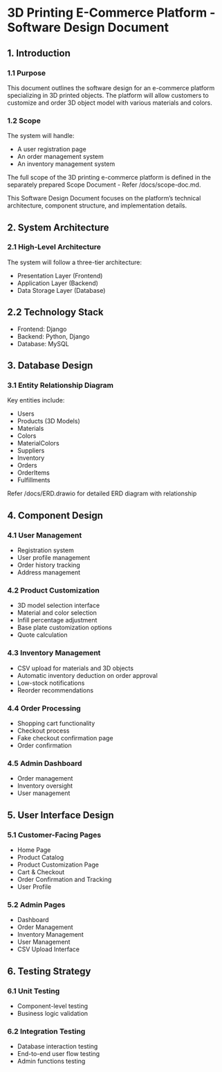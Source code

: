 # 3D Printing E-Commerce Platform - Software Design Document


## 1. Introduction

### 1.1 Purpose

This document outlines the software design for an e-commerce platform specializing in 3D printed objects. The platform will allow customers to customize and order 3D object model with various materials and colors.

### 1.2 Scope

The system will handle:

+ A user registration page
+ An order management system 
+ An inventory management system 

The full scope of the 3D printing e-commerce platform is defined in the separately prepared Scope Document - Refer /docs/scope-doc.md.

This Software Design Document focuses on the platform’s technical architecture, component structure, and implementation details.


## 2. System Architecture

### 2.1 High-Level Architecture

The system will follow a three-tier architecture:

- Presentation Layer (Frontend)
- Application Layer (Backend)
- Data Storage Layer (Database)

## 2.2 Technology Stack
+ Frontend: Django
+ Backend: Python, Django
+ Database: MySQL


## 3. Database Design

### 3.1 Entity Relationship Diagram

Key entities include:
+ Users
+ Products (3D Models)
+ Materials
+ Colors
+ MaterialColors
+ Suppliers
+ Inventory
+ Orders
+ OrderItems
+ Fulfillments

Refer /docs/ERD.drawio for detailed ERD diagram with relationship


## 4. Component Design

### 4.1 User Management
+ Registration system
+ User profile management
+ Order history tracking
+ Address management

### 4.2 Product Customization
+ 3D model selection interface
+ Material and color selection
+ Infill percentage adjustment
+ Base plate customization options
+ Quote calculation
  
### 4.3 Inventory Management
+ CSV upload for materials and 3D objects
+ Automatic inventory deduction on order approval
+ Low-stock notifications
+ Reorder recommendations

### 4.4 Order Processing
+ Shopping cart functionality
+ Checkout process
+ Fake checkout confirmation page
+ Order confirmation

### 4.5 Admin Dashboard
+ Order management
+ Inventory oversight
+ User management


## 5. User Interface Design

### 5.1 Customer-Facing Pages
+ Home Page
+ Product Catalog
+ Product Customization Page
+ Cart & Checkout
+ Order Confirmation and Tracking
+ User Profile

### 5.2 Admin Pages
+ Dashboard
+ Order Management
+ Inventory Management
+ User Management
+ CSV Upload Interface


## 6. Testing Strategy

### 6.1 Unit Testing
+ Component-level testing
+ Business logic validation

### 6.2 Integration Testing
+ Database interaction testing
+ End-to-end user flow testing
+ Admin functions testing



